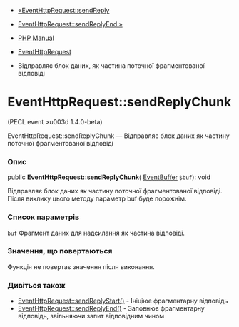 - [«EventHttpRequest::sendReply](eventhttprequest.sendreply.md)
- [EventHttpRequest::sendReplyEnd
»](eventhttprequest.sendreplyend.md)

- [PHP Manual](index.md)
- [EventHttpRequest](class.eventhttprequest.md)
- Відправляє блок даних, як частина поточної фрагментованої відповіді

# EventHttpRequest::sendReplyChunk

(PECL event \>u003d 1.4.0-beta)

EventHttpRequest::sendReplyChunk — Відправляє блок даних як частину
поточної фрагментованої відповіді

### Опис

public **EventHttpRequest::sendReplyChunk**(
[EventBuffer](class.eventbuffer.md) `$buf`): void

Відправляє блок даних як частину поточної фрагментованої відповіді.
Після виклику цього методу параметр buf буде порожнім.

### Список параметрів

`buf`
Фрагмент даних для надсилання як частина відповіді.

### Значення, що повертаються

Функція не повертає значення після виконання.

### Дивіться також

- [EventHttpRequest::sendReplyStart()](eventhttprequest.sendreplystart.md) -
Ініціює фрагментарну відповідь
- [EventHttpRequest::sendReplyEnd()](eventhttprequest.sendreplyend.md) -
Заповнює фрагментарну відповідь, звільняючи запит відповідним
чином
